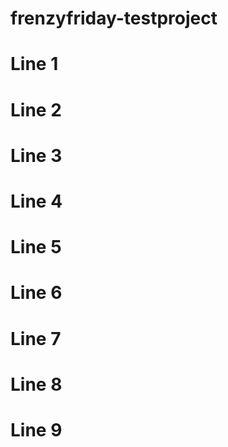 # frenzyfriday-testproject

# Line 1
# Line 2
# Line 3
# Line 4
# Line 5
# Line 6
# Line 7
# Line 8
# Line 9